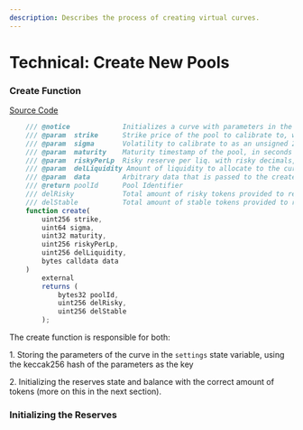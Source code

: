 ```yaml
---
description: Describes the process of creating virtual curves.
---
```


# Technical: Create New Pools

### Create Function

[Source Code](https://github.com/primitivefinance/primitive-v2-core/blob/6b54e1e203ab6c4dd4d3e6def6eb971e897bc4af/contracts/PrimitiveEngine.sol#L96-L166)

```javascript
    /// @notice             Initializes a curve with parameters in the `settings` storage mapping in the Engine
    /// @param  strike      Strike price of the pool to calibrate to, with the same decimals as the stable token
    /// @param  sigma       Volatility to calibrate to as an unsigned 256-bit integer w/ precision of 1e4, 10000 = 100%
    /// @param  maturity    Maturity timestamp of the pool, in seconds
    /// @param  riskyPerLp  Risky reserve per liq. with risky decimals, = 1 - N(d1), d1 = (ln(S/K)+(r*sigma^2/2))/sigma*sqrt(tau)
    /// @param  delLiquidity Amount of liquidity to allocate to the curve, wei value with 18 decimals of precision
    /// @param  data        Arbitrary data that is passed to the createCallback function
    /// @return poolId      Pool Identifier
    /// delRisky            Total amount of risky tokens provided to reserves
    /// delStable           Total amount of stable tokens provided to reserves
    function create(
        uint256 strike,
        uint64 sigma,
        uint32 maturity,
        uint256 riskyPerLp,
        uint256 delLiquidity,
        bytes calldata data
    )
        external
        returns (
            bytes32 poolId,
            uint256 delRisky,
            uint256 delStable
        );
```

The create function is responsible for both:

1\. Storing the parameters of the curve in the `settings` state variable, using the keccak256 hash of the parameters as the key

2\. Initializing the reserves state and balance with the correct amount of tokens (more on this in the next section).



### Initializing the Reserves
